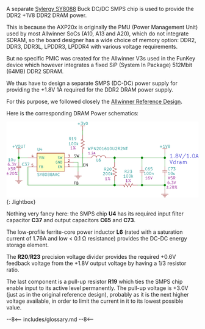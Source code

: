 A separate [Sylergy SY8088][1] Buck DC/DC SMPS chip is used to provide
the DDR2 +1V8 DDR2 DRAM power.

This is because the AXP20x is originally the PMU (Power Management
Unit) used by most Allwinner SoCs (A10, A13 and A20), which do not
integrate SDRAM, so the board designer has a wide choice of memory
option: DDR2, DDR3, DDR3L, LPDDR3, LPDDR4 with various voltage
requirements.

But no specific PMIC was created for the Allwinner V3s used in the
FunKey device which however integrates a fixed SiP (System In Package)
512Mbit (64MB) DDR2 SDRAM.

We thus have to design a separate SMPS (DC-DC) power supply for
providing the +1.8V 1A required for the DDR2 DRAM power supply.

For this purpose, we followed closely the [Allwinner Reference
Design][2].

Here is the corresponding DRAM Power schematics:

![DRAM Power Schematics](/assets/images/DRAM_Power_Schematics.png){: .lightbox}

Nothing very fancy here: the SMPS chip **U4** has its required input
filter capacitor **C37** and output capacitors **C65** and **C73**.

The low-profile ferrite-core power inductor **L6** (rated with a
saturation current of 1.76A and low < 0.1 Ω resistance) provides the
DC-DC energy storage element.

The **R20**/**R23** precision voltage divider provides the required
+0.6V feedback voltage from the +1.8V output voltage by having a 1/3
resistor ratio.

The last component is a pull-up resistor **R19** which ties the SMPS
chip enable input to its active level permanently. The pull-up voltage
is +3.0V (just as in the original reference design), probably as it is
the next higher voltage available, in order to limit the current in it
to its lowest possible value.

[1]: https://github.com/FunKey-Project/FunKey-S-Hardware/blob/master/Datasheets/C79313_SY8088AAC_2017-03-29.PDF
[2]: https://github.com/Squonk42/V3s_Documentation/blob/master/V3S_CDR_STD_V1_0_20150514.pdf
[3]: https://datasheet.lcsc.com/szlcsc/Silergy-Corp-SY8088AAC_C79313.pdf
[4]: https://datasheet.lcsc.com/szlcsc/1901241230_LOWPOWER-LP3220S-AB5F_C324565.pdf
[5]: https://www.diodes.com/assets/Datasheets/AP3418.pdf

--8<--
includes/glossary.md
--8<--
